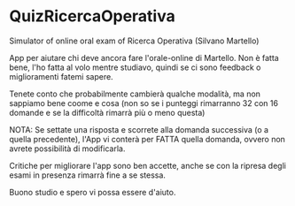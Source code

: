 # QuizRicercaOperativa
Simulator of online oral exam of Ricerca Operativa (Silvano Martello)

App per aiutare chi deve ancora fare l'orale-online di Martello.
Non è fatta bene, l'ho fatta al volo mentre studiavo, quindi se ci sono feedback o miglioramenti fatemi sapere.

Tenete conto che probabilmente cambierà qualche modalità, ma non sappiamo bene coome e cosa 
(non so se i punteggi rimarranno 32 con 16 domande e se la difficoltà rimarrà più o meno questa)

NOTA: Se settate una risposta e scorrete alla domanda successiva (o a quella precedente), l'App vi conterà per FATTA quella domanda, ovvero non avrete possibilità
di modificarla.

Critiche per migliorare l'app sono ben accette, anche se con la ripresa degli esami in presenza rimarrà fine a se stessa.

Buono studio e spero vi possa essere d'aiuto.
